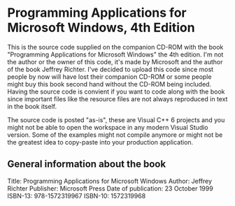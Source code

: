 # Programming Applications for Microsoft Windows, 4th Edition

This is the source code supplied on the companion CD-ROM with the book "Programming Applications for Microsoft Windows" the 4th edition. I'm not the author or the owner of this code, it's made by Microsoft and the author of the book Jeffrey Richter. I've decided to upload this code since most people by now will have lost their companion CD-ROM or some people might buy this book second hand without the CD-ROM being included. Having the source code is convient if you want to code along with the book since important files like the resource files are not always reproduced in text in the book itself. 

The source code is posted "as-is", these are Visual C++ 6 projects and you might not be able to open the workspace in any modern Visual Studio version. Some of the examples might not compile anymore or might not be the greatest idea to copy-paste into your production application. 

## General information about the book
Title: Programming Applications for Microsoft Windows
Author: Jeffrey Richter
Publisher: Microsoft Press
Date of publication: 23 October 1999
ISBN-13: 978-1572319967
ISBN-10: 1572319968

